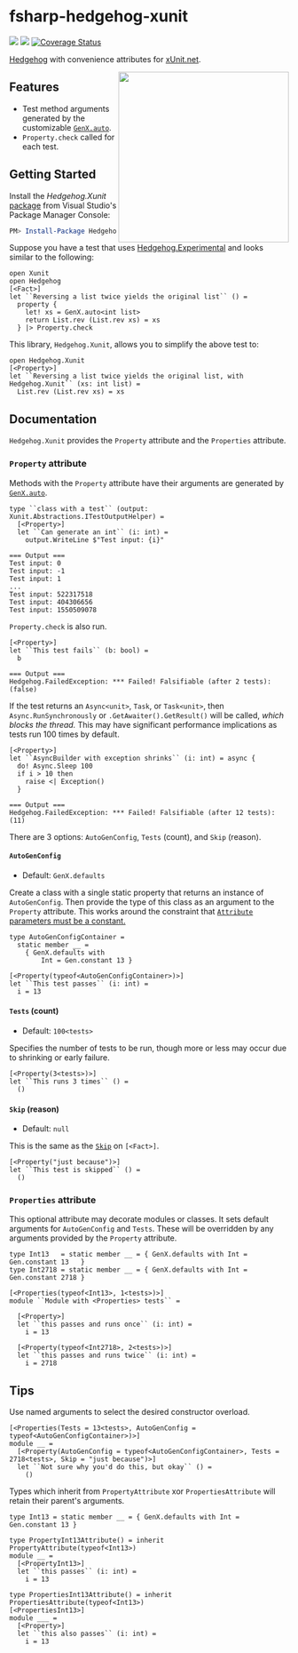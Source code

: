 # fsharp-hedgehog-xunit

[![][nuget-shield]][nuget] [![][workflow-shield]][workflow] [![Coverage Status](https://coveralls.io/repos/github/dharmaturtle/fsharp-hedgehog-xunit/badge.svg?branch=main)](https://coveralls.io/github/dharmaturtle/fsharp-hedgehog-xunit?branch=main)

[Hedgehog][hedgehog] with convenience attributes for [xUnit.net][xunit].

<img src="https://github.com/hedgehogqa/fsharp-hedgehog/raw/master/img/hedgehog-logo.png" width="307" align="right"/>

## Features

- Test method arguments generated by the customizable [`GenX.auto`](https://github.com/hedgehogqa/fsharp-hedgehog-experimental/#auto-generation).
- `Property.check` called for each test.

## Getting Started

Install the _Hedgehog.Xunit_ [package][nuget] from Visual Studio's Package Manager Console:

```powershell
PM> Install-Package Hedgehog.Xunit
```

Suppose you have a test that uses [Hedgehog.Experimental](https://github.com/hedgehogqa/fsharp-hedgehog-experimental) and looks similar to the following:

```f#
open Xunit
open Hedgehog
[<Fact>]
let ``Reversing a list twice yields the original list`` () =
  property {
    let! xs = GenX.auto<int list>
    return List.rev (List.rev xs) = xs
  } |> Property.check
```

This library, `Hedgehog.Xunit`, allows you to simplify the above test to:

```f#
open Hedgehog.Xunit
[<Property>]
let ``Reversing a list twice yields the original list, with Hedgehog.Xunit`` (xs: int list) =
  List.rev (List.rev xs) = xs
```

## Documentation

`Hedgehog.Xunit` provides the `Property` attribute and the `Properties` attribute.

### `Property` attribute

Methods with the `Property` attribute have their arguments are generated by [`GenX.auto`](https://github.com/hedgehogqa/fsharp-hedgehog-experimental/#auto-generation).

```f#
type ``class with a test`` (output: Xunit.Abstractions.ITestOutputHelper) =
  [<Property>]
  let ``Can generate an int`` (i: int) =
    output.WriteLine $"Test input: {i}"
	
=== Output ===
Test input: 0
Test input: -1
Test input: 1
...
Test input: 522317518
Test input: 404306656
Test input: 1550509078
```

`Property.check` is also run.

```f#
[<Property>]
let ``This test fails`` (b: bool) =
  b

=== Output ===
Hedgehog.FailedException: *** Failed! Falsifiable (after 2 tests):
(false)
```

If the test returns an `Async<unit>`, `Task`, or `Task<unit>`, then `Async.RunSynchronously` or `.GetAwaiter().GetResult()` will be called, _which blocks the thread._ This may have significant performance implications as tests run 100 times by default.

```f#
[<Property>]
let ``AsyncBuilder with exception shrinks`` (i: int) = async {
  do! Async.Sleep 100
  if i > 10 then
    raise <| Exception()
  }

=== Output ===
Hedgehog.FailedException: *** Failed! Falsifiable (after 12 tests):
(11)
```

There are 3 options: `AutoGenConfig`, `Tests` (count), and `Skip` (reason).

#### `AutoGenConfig`

* Default: `GenX.defaults`

Create a class with a single static property that returns an instance of `AutoGenConfig`. Then provide the type of this class as an argument to the `Property` attribute. This works around the constraint that [`Attribute` parameters must be a constant.](https://stackoverflow.com/a/33007272)

```f#
type AutoGenConfigContainer =
  static member __ =
    { GenX.defaults with
        Int = Gen.constant 13 }

[<Property(typeof<AutoGenConfigContainer>)>]
let ``This test passes`` (i: int) =
  i = 13
```

#### `Tests` (count)

* Default: `100<tests>`

Specifies the number of tests to be run, though more or less may occur due to shrinking or early failure.

```f#
[<Property(3<tests>)>]
let ``This runs 3 times`` () =
  ()
```

#### `Skip` (reason)

* Default: `null`

This is the same as the [`Skip`](https://github.com/xunit/xunit/blob/v2/src/xunit.core/FactAttribute.cs) on `[<Fact>]`.

```f#
[<Property("just because")>]
let ``This test is skipped`` () =
  ()
```

### `Properties` attribute

This optional attribute may decorate modules or classes. It sets default arguments for `AutoGenConfig` and `Tests`. These will be overridden by any arguments provided by the `Property` attribute.

```f#
type Int13   = static member __ = { GenX.defaults with Int = Gen.constant 13   }
type Int2718 = static member __ = { GenX.defaults with Int = Gen.constant 2718 }

[<Properties(typeof<Int13>, 1<tests>)>]
module ``Module with <Properties> tests`` =

  [<Property>]
  let ``this passes and runs once`` (i: int) =
    i = 13

  [<Property(typeof<Int2718>, 2<tests>)>]
  let ``this passes and runs twice`` (i: int) =
    i = 2718
```

## Tips

Use named arguments to select the desired constructor overload.

```f#
[<Properties(Tests = 13<tests>, AutoGenConfig = typeof<AutoGenConfigContainer>)>]
module __ =
  [<Property(AutoGenConfig = typeof<AutoGenConfigContainer>, Tests = 2718<tests>, Skip = "just because")>]
  let ``Not sure why you'd do this, but okay`` () =
    ()
```

Types which inherit from `PropertyAttribute` xor `PropertiesAttribute` will retain their parent's arguments.

```f#
type Int13 = static member __ = { GenX.defaults with Int = Gen.constant 13 }

type PropertyInt13Attribute() = inherit PropertyAttribute(typeof<Int13>)
module __ =
  [<PropertyInt13>]
  let ``this passes`` (i: int) =
    i = 13

type PropertiesInt13Attribute() = inherit PropertiesAttribute(typeof<Int13>)
[<PropertiesInt13>]
module ___ =
  [<Property>]
  let ``this also passes`` (i: int) =
    i = 13
```

[hedgehog]: https://github.com/hedgehogqa/fsharp-hedgehog
[xunit]: https://xunit.net/

[nuget]: https://www.nuget.org/packages/Hedgehog.Xunit/
[nuget-shield]: https://img.shields.io/nuget/v/Hedgehog.Xunit.svg
[workflow]: https://github.com/dharmaturtle/fsharp-hedgehog-xunit/actions?query=workflow%3AMain
[workflow-shield]: https://github.com/dharmaturtle/fsharp-hedgehog-xunit/workflows/Main/badge.svg